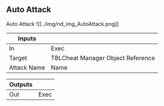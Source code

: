## Auto Attack
Auto Attack
![[../img/nd_img_AutoAttack.png]]

|Inputs||
|--|--|
| In | Exec |
| Target | TBLCheat Manager Object Reference |
| Attack Name | Name |

|Outputs||
|--|--|
| Out | Exec |
